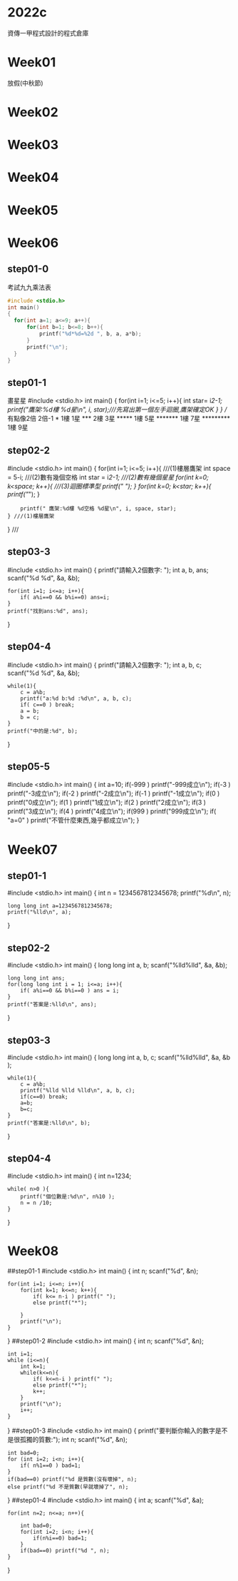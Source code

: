 # 2022c
資傳一甲程式設計的程式倉庫
# Week01
放假(中秋節)

# Week02

# Week03

# Week04

# Week05

# Week06
## step01-0
考試九九乘法表
```cpp
#include <stdio.h>
int main()
{
  for(int a=1; a<=9; a++){
      for(int b=1; b<=8; b++){
          printf("%d*%d=%2d ", b, a, a*b);
      }
      printf("\n");
  }
}
```
## step01-1
畫星星
#include <stdio.h>
int main()
{
    for(int i=1; i<=5; i++){
        int star= i*2-1;
        printf("鷹架:%d樓 %d星\n", i, star);///先寫出第一個左手迴圈,鷹架確定OK
    }
}
/*   有點像2倍 2倍-1
     *     1樓 1星
    ***    2樓 3星
   *****   1樓 5星
  *******  1樓 7星
 ********* 1樓 9星
 ## step02-2
 #include <stdio.h>
int main()
{
    for(int i=1; i<=5; i++){  ///(1)樓層鷹架
        int space = 5-i; ///(2)數有幾個空格
        int star = i*2-1; ///(2)數有幾個星星
        for(int k=0; k<space; k++){ ///(3)迴圈標準型
            printf(" ");
        }
        for(int k=0; k<star; k++){
            printf("*");
        }

        printf(" 鷹架:%d樓 %d空格 %d星\n", i, space, star);
    } ///(1)樓層鷹架
}
///
## step03-3
#include <stdio.h>
int main()
{
    printf("請輸入2個數字: ");
    int a, b, ans;
    scanf("%d %d", &a, &b);

    for(int i=1; i<=a; i++){
        if( a%i==0 && b%i==0) ans=i;
    }
    printf("找到ans:%d", ans);
}
## step04-4
#include <stdio.h>
int main()
{
    printf("請輸入2個數字: ");
    int a, b, c;
    scanf("%d %d", &a, &b);

    while(1){
        c = a%b;
        printf("a:%d b:%d :%d\n", a, b, c);
        if( c==0 ) break;
        a = b;
        b = c;
    }
    printf("中的是:%d", b);
}
## step05-5
#include <stdio.h>
int main()
{
    int a=10;
    if(-999 ) printf("-999成立\n");
    if(-3 ) printf("-3成立\n");
    if(-2 ) printf("-2成立\n");
    if(-1 ) printf("-1成立\n");
    if(0 ) printf("0成立\n");
    if(1 ) printf("1成立\n");
    if(2 ) printf("2成立\n");
    if(3 ) printf("3成立\n");
    if(4 ) printf("4成立\n");
    if(999 ) printf("999成立\n");
    if( "a=0" ) printf("不管什麼東西,幾乎都成立\n");
}
# Week07
## step01-1
#include <stdio.h>
int main()
{
    int n = 1234567812345678;
    printf("%d\n", n);


    long long int a=1234567812345678;
    printf("%lld\n", a);
}
## step02-2
#include <stdio.h>
int main()
{
    long long int a, b;
    scanf("%lld%lld", &a, &b);

    long long int ans;
    for(long long int i = 1; i<=a; i++){
        if( a%i==0 && b%i==0 ) ans = i;
    }
    printf("答案是:%lld\n", ans);
}
## step03-3
#include <stdio.h>
int main()
{
    long long int a, b, c;
    scanf("%lld%lld", &a, &b );

    while(1){
        c = a%b;
        printf("%lld %lld %lld\n", a, b, c);
        if(c==0) break;
        a=b;
        b=c;
    }
    printf("答案是:%lld\n", b);
}
## step04-4
#include <stdio.h>
int main()
{
    int n=1234;

    while( n>0 ){
        printf("個位數是:%d\n", n%10 );
        n = n /10;
    }
}
# Week08
##step01-1
#include <stdio.h>
int main()
{
    int n;
    scanf("%d", &n);

    for(int i=1; i<=n; i++){
        for(int k=1; k<=n; k++){
            if( k<= n-i ) printf(" ");
            else printf("*");

        }
        printf("\n");
    }
}
##step01-2
#include <stdio.h>
int main()
{
	int n;
	scanf("%d", &n);

	int i=1;
	while (i<=n){
		int k=1;
		while(k<=n){
			if( k<=n-i ) printf(" ");
			else printf("*");
			k++;
		}
		printf("\n");
		i++;
	}

}
##step01-3
#include <stdio.h>
int main()
{
    printf("要判斷你輸入的數字是不是很孤獨的質數:");
    int n;
    scanf("%d", &n);

    int bad=0;
    for (int i=2; i<n; i++){
        if( n%1==0 ) bad=1;
    }
    if(bad==0) printf("%d 是質數(沒有壞掉", n);
    else printf("%d 不是質數(早就壞掉了", n);
}
##step01-4
#include <stdio.h>
int main()
{
    int a;
    scanf("%d", &a);

    for(int n=2; n<=a; n++){

        int bad=0;
        for(int i=2; i<n; i++){
            if(n%i==0) bad=1;
        }
        if(bad==0) printf("%d ", n);
    }
}
